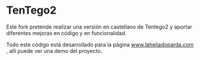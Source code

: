 TenTego2
========
Este fork pretende realizar una versión en castellano de Tentego2 y aportar diferentes mejoras en código y en funcionalidad.

Todo este código está desarrollado para la página www.laheliadoparda.com , allí puede ver una demo del proyecto.
